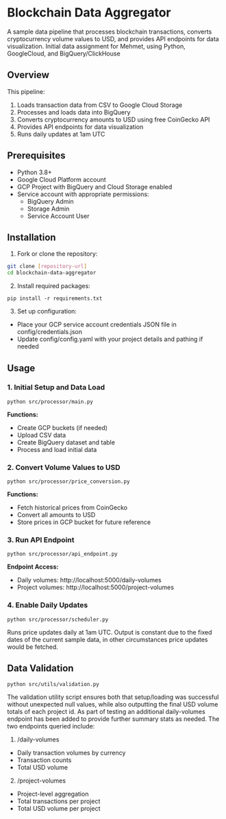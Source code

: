 # Blockchain Data Aggregator

A sample data pipeline that processes blockchain transactions, converts cryptocurrency volume values to USD, and provides API endpoints for data visualization. Initial data assignment for Mehmet, using Python, GoogleCloud, and BigQuery/ClickHouse

## Overview

This pipeline:
1. Loads transaction data from CSV to Google Cloud Storage
2. Processes and loads data into BigQuery
3. Converts cryptocurrency amounts to USD using free CoinGecko API
4. Provides API endpoints for data visualization
5. Runs daily updates at 1am UTC

## Prerequisites

- Python 3.8+
- Google Cloud Platform account
- GCP Project with BigQuery and Cloud Storage enabled
- Service account with appropriate permissions:
  - BigQuery Admin
  - Storage Admin
  - Service Account User

## Installation

1. Fork or clone the repository:
```bash
git clone [repository-url]
cd blockchain-data-aggregator
```

2. Install required packages:

`pip install -r requirements.txt`

3. Set up configuration:

- Place your GCP service account credentials JSON file in config/credentials.json
- Update config/config.yaml with your project details and pathing if needed

## Usage

### 1. Initial Setup and Data Load

`python src/processor/main.py`

**Functions:**

- Create GCP buckets (if needed)
- Upload CSV data
- Create BigQuery dataset and table
- Process and load initial data

### 2. Convert Volume Values to USD

`python src/processor/price_conversion.py`

**Functions:**

- Fetch historical prices from CoinGecko
- Convert all amounts to USD
- Store prices in GCP bucket for future reference

### 3. Run API Endpoint

`python src/processor/api_endpoint.py`

**Endpoint Access:**

- Daily volumes: http://localhost:5000/daily-volumes
- Project volumes: http://localhost:5000/project-volumes

### 4. Enable Daily Updates

`python src/processor/scheduler.py`

Runs price updates daily at 1am UTC. Output is constant due to the fixed dates of the current sample data, in other circumstances price updates would be fetched.


## Data Validation

`python src/utils/validation.py`

The validation utility script ensures both that setup/loading was successful without unexpected null values, while also outputting the final USD volume totals of each project id. As part of testing an additional daily-volumes endpoint has been added to provide further summary stats as needed. The two endpoints queried include:

1. /daily-volumes

- Daily transaction volumes by currency
- Transaction counts
- Total USD volume

2. /project-volumes

- Project-level aggregation
- Total transactions per project
- Total USD volume per project
